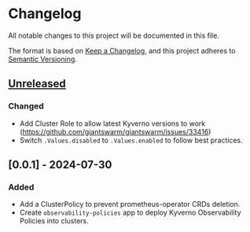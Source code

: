 # Changelog

All notable changes to this project will be documented in this file.

The format is based on [Keep a Changelog](https://keepachangelog.com/en/1.0.0/),
and this project adheres to [Semantic Versioning](https://semver.org/spec/v2.0.0.html).

## [Unreleased]

### Changed

- Add Cluster Role to allow latest Kyverno versions to work (https://github.com/giantswarm/giantswarm/issues/33416)
- Switch `.Values.disabled` to `.Values.enabled` to follow best practices.

## [0.0.1] - 2024-07-30

### Added

- Add a ClusterPolicy to prevent prometheus-operator CRDs deletion.
- Create `observability-policies` app to deploy Kyverno Observability Policies into clusters.

[Unreleased]: https://github.com/giantswarm/observability-policies-app/compare/v0.0.1...HEAD
